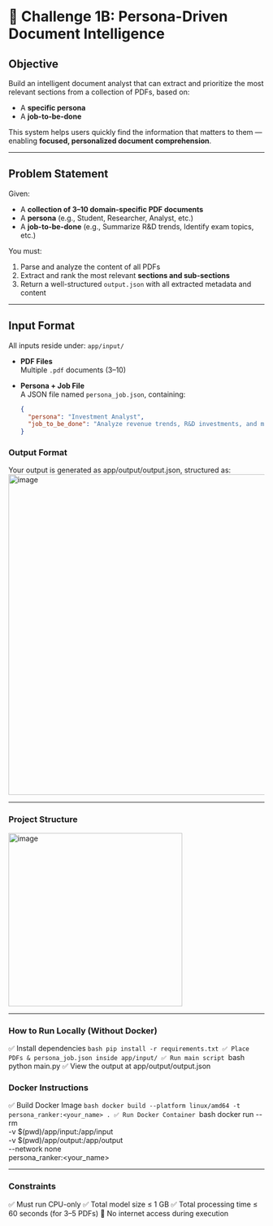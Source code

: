# 📄 Challenge 1B: Persona-Driven Document Intelligence

##  Objective
Build an intelligent document analyst that can extract and prioritize the most relevant sections from a collection of PDFs, based on:
- A **specific persona**
- A **job-to-be-done**

This system helps users quickly find the information that matters to them — enabling **focused, personalized document comprehension**.

---

##  Problem Statement

Given:
- A **collection of 3–10 domain-specific PDF documents**
- A **persona** (e.g., Student, Researcher, Analyst, etc.)
- A **job-to-be-done** (e.g., Summarize R&D trends, Identify exam topics, etc.)

You must:
1. Parse and analyze the content of all PDFs
2. Extract and rank the most relevant **sections and sub-sections**
3. Return a well-structured `output.json` with all extracted metadata and content

---

##  Input Format

All inputs reside under: `app/input/`

- **PDF Files**  
  Multiple `.pdf` documents (3–10)

- **Persona + Job File**  
  A JSON file named `persona_job.json`, containing:
  ```json
  {
    "persona": "Investment Analyst",
    "job_to_be_done": "Analyze revenue trends, R&D investments, and market positioning strategies"
  }

###  Output Format
Your output is generated as app/output/output.json, structured as:
<img width="1506" height="631" alt="image" src="https://github.com/user-attachments/assets/219f398a-27db-4a2b-a434-49c0a91b1c03" />

---

### Project Structure
<img width="342" height="341" alt="image" src="https://github.com/user-attachments/assets/a4e81089-fba7-4bbd-8b3b-299a8cd2c913" />

---

###  How to Run Locally (Without Docker)
✅ Install dependencies
    ```bash
    pip install -r requirements.txt
✅ Place PDFs & persona_job.json inside app/input/
✅ Run main script
    ```bash
      python main.py
✅ View the output at app/output/output.json

###  Docker Instructions
✅ Build Docker Image
    ```bash
      docker build --platform linux/amd64 -t persona_ranker:<your_name> .
✅ Run Docker Container
    ```bash
      docker run --rm \
        -v $(pwd)/app/input:/app/input \
        -v $(pwd)/app/output:/app/output \
        --network none \
        persona_ranker:<your_name>

---

###  Constraints
✅ Must run CPU-only
✅ Total model size ≤ 1 GB
✅ Total processing time ≤ 60 seconds (for 3–5 PDFs)
🚫 No internet access during execution




